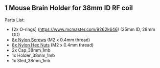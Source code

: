 ## 1 Mouse Brain Holder for 38mm ID RF coil

Parts List:

* [2x O-rings] (https://www.mcmaster.com/9262k646) (25mm ID, 28mm OD)
* [8x Nylon Screws](https://www.mcmaster.com/92492a707) (M2 x 0.4mm thread)
* [8x Nylon Hex Nuts](https://www.mcmaster.com/93800a300) (M2 x 0.4mm thread) 
* 2x Cap\_38mm\_1mb
* 1x Holder\_38mm\_1mb
* 1x Sled\_38mm\_1mb
